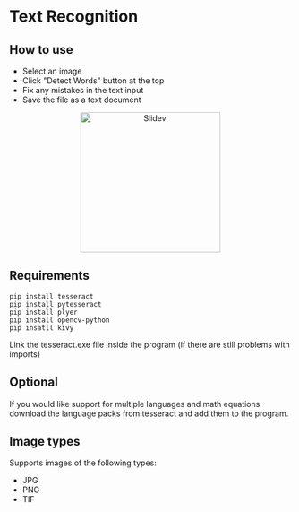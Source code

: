 # Text Recognition

## How to use
- Select an image
- Click "Detect Words" button at the top
- Fix any mistakes in the text input
- Save the file as a text document

<p align="center">
<img src="https://sli.dev/logo-title.png" alt="Slidev" height="250" width="250"/>
</p>

## Requirements
```
pip install tesseract
pip install pytesseract
pip install plyer
pip install opencv-python
pip insatll kivy
```
Link the tesseract.exe file inside the program (if there are still problems with imports)

## Optional
If you would like support for multiple languages and math equations download the 
language packs from tesseract and add them to the program.

## Image types
Supports images of the following types:
- JPG
- PNG
- TIF
